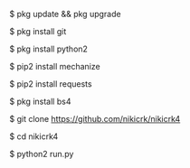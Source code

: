 $ pkg update && pkg upgrade

$ pkg install git

$ pkg install python2

$ pip2 install mechanize

$ pip2 install requests

$ pkg install bs4

$ git clone   https://github.com/nikicrk/nikicrk4

$ cd nikicrk4

$ python2 run.py
